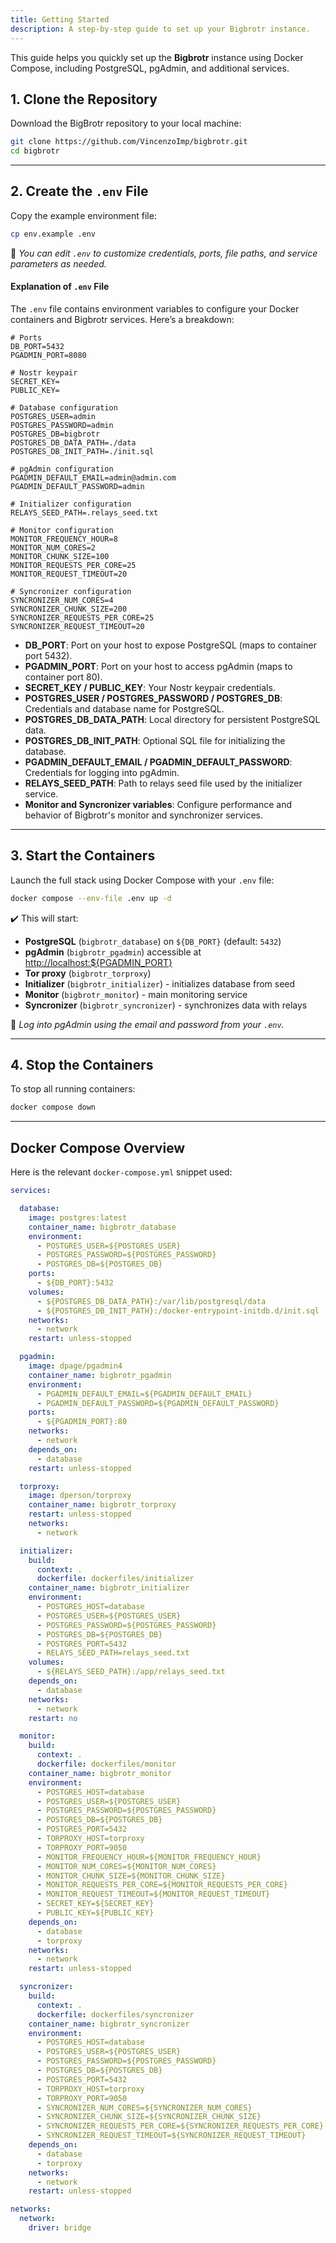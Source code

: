 ```yaml
---
title: Getting Started
description: A step-by-step guide to set up your Bigbrotr instance.
---
```


This guide helps you quickly set up the **Bigbrotr** instance using Docker Compose, including PostgreSQL, pgAdmin, and additional services.

## 1. Clone the Repository

Download the BigBrotr repository to your local machine:

```bash
git clone https://github.com/VincenzoImp/bigbrotr.git
cd bigbrotr
```

---

## 2. Create the `.env` File

Copy the example environment file:

```bash
cp env.example .env
```

🔧 *You can edit `.env` to customize credentials, ports, file paths, and service parameters as needed.*

#### Explanation of `.env` File

The `.env` file contains environment variables to configure your Docker containers and Bigbrotr services. Here’s a breakdown:

```env
# Ports
DB_PORT=5432
PGADMIN_PORT=8080

# Nostr keypair
SECRET_KEY=
PUBLIC_KEY=

# Database configuration
POSTGRES_USER=admin
POSTGRES_PASSWORD=admin
POSTGRES_DB=bigbrotr
POSTGRES_DB_DATA_PATH=./data
POSTGRES_DB_INIT_PATH=./init.sql

# pgAdmin configuration
PGADMIN_DEFAULT_EMAIL=admin@admin.com
PGADMIN_DEFAULT_PASSWORD=admin

# Initializer configuration
RELAYS_SEED_PATH=.relays_seed.txt

# Monitor configuration
MONITOR_FREQUENCY_HOUR=8
MONITOR_NUM_CORES=2
MONITOR_CHUNK_SIZE=100
MONITOR_REQUESTS_PER_CORE=25
MONITOR_REQUEST_TIMEOUT=20

# Syncronizer configuration
SYNCRONIZER_NUM_CORES=4
SYNCRONIZER_CHUNK_SIZE=200
SYNCRONIZER_REQUESTS_PER_CORE=25
SYNCRONIZER_REQUEST_TIMEOUT=20
```

- **DB_PORT**: Port on your host to expose PostgreSQL (maps to container port 5432).
- **PGADMIN_PORT**: Port on your host to access pgAdmin (maps to container port 80).
- **SECRET_KEY / PUBLIC_KEY**: Your Nostr keypair credentials.
- **POSTGRES_USER / POSTGRES_PASSWORD / POSTGRES_DB**: Credentials and database name for PostgreSQL.
- **POSTGRES_DB_DATA_PATH**: Local directory for persistent PostgreSQL data.
- **POSTGRES_DB_INIT_PATH**: Optional SQL file for initializing the database.
- **PGADMIN_DEFAULT_EMAIL / PGADMIN_DEFAULT_PASSWORD**: Credentials for logging into pgAdmin.
- **RELAYS_SEED_PATH**: Path to relays seed file used by the initializer service.
- **Monitor and Syncronizer variables**: Configure performance and behavior of Bigbrotr's monitor and synchronizer services.

---

## 3. Start the Containers

Launch the full stack using Docker Compose with your `.env` file:

```bash
docker compose --env-file .env up -d
```

✔️ This will start:

- **PostgreSQL** (`bigbrotr_database`) on `${DB_PORT}` (default: `5432`)
- **pgAdmin** (`bigbrotr_pgadmin`) accessible at [http://localhost:${PGADMIN_PORT}](http://localhost:8080)
- **Tor proxy** (`bigbrotr_torproxy`)
- **Initializer** (`bigbrotr_initializer`) - initializes database from seed
- **Monitor** (`bigbrotr_monitor`) - main monitoring service
- **Syncronizer** (`bigbrotr_syncronizer`) - synchronizes data with relays

👤 *Log into pgAdmin using the email and password from your `.env`.*

---

## 4. Stop the Containers

To stop all running containers:

```bash
docker compose down
```

---

## Docker Compose Overview

Here is the relevant `docker-compose.yml` snippet used:

```yaml
services:

  database:
    image: postgres:latest
    container_name: bigbrotr_database
    environment:
      - POSTGRES_USER=${POSTGRES_USER}
      - POSTGRES_PASSWORD=${POSTGRES_PASSWORD}
      - POSTGRES_DB=${POSTGRES_DB}
    ports:
      - ${DB_PORT}:5432
    volumes:
      - ${POSTGRES_DB_DATA_PATH}:/var/lib/postgresql/data
      - ${POSTGRES_DB_INIT_PATH}:/docker-entrypoint-initdb.d/init.sql
    networks:
      - network
    restart: unless-stopped

  pgadmin:
    image: dpage/pgadmin4
    container_name: bigbrotr_pgadmin
    environment:
      - PGADMIN_DEFAULT_EMAIL=${PGADMIN_DEFAULT_EMAIL}
      - PGADMIN_DEFAULT_PASSWORD=${PGADMIN_DEFAULT_PASSWORD}
    ports:
      - ${PGADMIN_PORT}:80
    networks:
      - network
    depends_on:
      - database
    restart: unless-stopped

  torproxy:
    image: dperson/torproxy
    container_name: bigbrotr_torproxy
    restart: unless-stopped
    networks:
      - network

  initializer:
    build:
      context: .
      dockerfile: dockerfiles/initializer
    container_name: bigbrotr_initializer
    environment:
      - POSTGRES_HOST=database
      - POSTGRES_USER=${POSTGRES_USER}
      - POSTGRES_PASSWORD=${POSTGRES_PASSWORD}
      - POSTGRES_DB=${POSTGRES_DB}
      - POSTGRES_PORT=5432
      - RELAYS_SEED_PATH=relays_seed.txt
    volumes:
      - ${RELAYS_SEED_PATH}:/app/relays_seed.txt
    depends_on:
      - database
    networks:
      - network
    restart: no

  monitor:
    build:
      context: .
      dockerfile: dockerfiles/monitor
    container_name: bigbrotr_monitor
    environment:
      - POSTGRES_HOST=database
      - POSTGRES_USER=${POSTGRES_USER}
      - POSTGRES_PASSWORD=${POSTGRES_PASSWORD}
      - POSTGRES_DB=${POSTGRES_DB}
      - POSTGRES_PORT=5432
      - TORPROXY_HOST=torproxy
      - TORPROXY_PORT=9050
      - MONITOR_FREQUENCY_HOUR=${MONITOR_FREQUENCY_HOUR}
      - MONITOR_NUM_CORES=${MONITOR_NUM_CORES}
      - MONITOR_CHUNK_SIZE=${MONITOR_CHUNK_SIZE}
      - MONITOR_REQUESTS_PER_CORE=${MONITOR_REQUESTS_PER_CORE}
      - MONITOR_REQUEST_TIMEOUT=${MONITOR_REQUEST_TIMEOUT}
      - SECRET_KEY=${SECRET_KEY}
      - PUBLIC_KEY=${PUBLIC_KEY}
    depends_on:
      - database
      - torproxy
    networks:
      - network
    restart: unless-stopped

  syncronizer:
    build:
      context: .
      dockerfile: dockerfiles/syncronizer
    container_name: bigbrotr_syncronizer
    environment:
      - POSTGRES_HOST=database
      - POSTGRES_USER=${POSTGRES_USER}
      - POSTGRES_PASSWORD=${POSTGRES_PASSWORD}
      - POSTGRES_DB=${POSTGRES_DB}
      - POSTGRES_PORT=5432
      - TORPROXY_HOST=torproxy
      - TORPROXY_PORT=9050
      - SYNCRONIZER_NUM_CORES=${SYNCRONIZER_NUM_CORES}
      - SYNCRONIZER_CHUNK_SIZE=${SYNCRONIZER_CHUNK_SIZE}
      - SYNCRONIZER_REQUESTS_PER_CORE=${SYNCRONIZER_REQUESTS_PER_CORE}
      - SYNCRONIZER_REQUEST_TIMEOUT=${SYNCRONIZER_REQUEST_TIMEOUT}
    depends_on:
      - database
      - torproxy
    networks:
      - network
    restart: unless-stopped

networks:
  network:
    driver: bridge
```